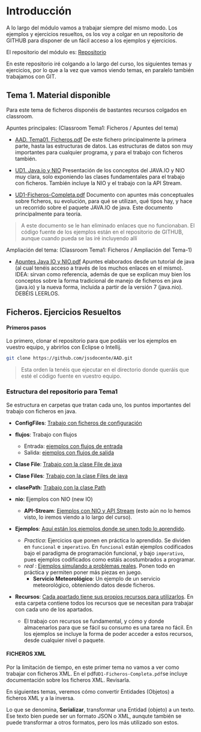 # Introducción

A lo largo del módulo vamos a trabajar siempre del mismo modo.
Los ejemplos y ejercicios resueltos, os los voy a colgar en un repositorio de GITHUB para disponer de un fácil acceso a los ejemplos y ejercicios.

El repositorio del módulo es:  [Repositorio](https://github.com/jssdocente/AAD/tree/main/Tema1/Tema1_Files)

En este repositorio iré colgando a lo largo del curso, los siguientes temas y ejercicios, por lo que a la vez que vamos viendo temas, en paralelo también trabajamos con GIT.

## Tema 1. Material disponible

Para este tema de ficheros disponéis de bastantes recursos colgados en classroom.

Apuntes principales: (Classroom Tema1: Ficheros / Apuntes del tema)
 - [AAD. Tema01. Ficheros.pdf](https://drive.google.com/open?id=14QR19HCs0huVhDnDJXhoMQy4baS1z55vNjiFLECne6k)
 De este fichero principalmente la primera parte, hasta las estructuras de datos. Las estructuras de datos son muy importantes para cualquier programa, y para el trabajo con ficheros también.
 - [UD1. Java.io y NIO](https://drive.google.com/open?id=13b6O0JDtKKexTGOf9chiV0_yHTjfkIEk)
 Presentación de los conceptos del JAVA.IO y NIO muy clara, solo exponiendo las clases fundamentales para el trabajo con ficheros. También incluye la NIO y el trabajo con la API Stream.
 
- [UD1-Ficheros-Completa.pdf](https://drive.google.com/open?id=1WbctICiyEJIUXr1Cc2VN5bGeKjXyAU2d)
Documento con apuntes más conceptuales sobre ficheros, su evolución, para qué se utilizan, qué tipos hay, y hace un recorrido sobre el paquete JAVA.IO de java.  Este documento principalmente para teoría. 

> A este documento se le han eliminado enlaces que no funcionaban. El código fuente de los ejemplos están en el repositorio de GITHUB, aunque cuando pueda se las iré incluyendo allí

Ampliación del tema: (Classroom Tema1: Ficheros / Ampliación del Tema-1)
- [Apuntes Java IO y NIO.pdf](https://drive.google.com/open?id=1hqkLWbBooCjv5AKzdVH4S2re3BKXhHQf&authuser=2)
Apuntes elaborados desde un tutorial de java (al cual tenéis acceso a través de los muchos enlaces en el mismo).
IDEA: sirvan como referencia, además de que se explican muy bien los conceptos sobre la forma tradicional de manejo de ficheros en java (java.io) y la nueva forma, incluida a partir de la versión 7 (java.nio).   DEBÉIS LEERLOS.

## Ficheros.  Ejercicios Resueltos

#### Primeros pasos
Lo primero, clonar el repositorio para que podáis ver los ejemplos en vuestro equipo, y abrirlos con Eclipse o Intellij.

```bash
git clone https://github.com/jssdocente/AAD.git
```
> Esta orden la tenéis que ejecutar en el directorio donde queráis que esté el código fuente en vuestro equipo.


### Estructura del repositorio para Tema1

Se estructura en carpetas que tratan cada uno, los puntos importantes del trabajo con ficheros en java. 

-	**ConfigFiles**:   [Trabajo con ficheros de configuración](https://github.com/jssdocente/AAD/tree/main/Tema1/Tema1_Files/src/tema1/ConfigFiles) 
-	**flujos**:  Trabajo con flujos
	- Entrada: [ejemplos con flujos de entrada](https://github.com/jssdocente/AAD/tree/main/Tema1/Tema1_Files/src/tema1/flujos/entrada)
	- Salida: [ejemplos con flujos de salida](https://github.com/jssdocente/AAD/tree/main/Tema1/Tema1_Files/src/tema1/flujos/salida)
 -	**Clase File**:  [Trabajo con la clase File de java](https://github.com/jssdocente/AAD/tree/main/Tema1/Tema1_Files/src/tema1/claseFile)
 -	**Clase Files**: [Trabajo con la clase Files de java](https://github.com/jssdocente/AAD/tree/main/Tema1/Tema1_Files/src/tema1/claseFiles)
 -	**clasePath**:  [Trabajo con la clase Path](https://github.com/jssdocente/AAD/tree/main/Tema1/Tema1_Files/src/tema1/claseFiles)
 -	**nio**:  Ejemplos con NIO (new IO)
	-	**API-Stream**:  [Ejemplos con NIO y API Stream](https://github.com/jssdocente/AAD/tree/main/Tema1/Tema1_Files/src/tema1/nio/apiStream) (esto aún no lo hemos visto, lo iremos viendo a lo largo del curso).
- **Ejemplos**:  [Aquí están los ejemplos donde se unen todo lo aprendido](https://github.com/jssdocente/AAD/blob/main/Tema1/Tema1_Files/src/tema1/_ejemplos).
	- *Practica*:  Ejercicios que ponen en práctica lo aprendido. Se dividen en `funcional` e `imperativo`. En `funcional` están ejemplos codificados bajo el paradigma de programación funcional, y bajo `imperativo`, pues ejemplos codificados como estáis acostumbrados a programar.
	- *real* : [Ejemplos simulando a problemas reales](https://github.com/jssdocente/AAD/blob/main/Tema1/Tema1_Files/src/tema1/_ejemplos/real/). Ponen todo en práctica y permiten poner más piezas en juego.
		- **Servicio Meteorológico**:  Un ejemplo de un servicio meteorológico, obteniendo datos desde ficheros.


- **Recursos**:  [Cada apartado tiene sus propios recursos para utilizarlos](https://github.com/jssdocente/AAD/blob/main/Tema1/Tema1_Files/res/_ejemplos). En esta carpeta contiene todos los recursos que se necesitan para trabajar con cada uno de los apartados.
	 - El trabajo con recursos se fundamental, y cómo y donde almacenarlos para que se fácil su consumo es una tarea no fácil. En los ejemplos se incluye la forma de poder acceder a estos recursos, desde cualquier nivel o paquete.
	 
	 

#### FICHEROS XML

Por la limitación de tiempo, en este primer tema no vamos a ver como trabajar con ficheros XML.
En el pdf`UD1-Ficheros-Completa.pdf`se incluye documentación sobre los ficheros XML. Revisarla.

En siguientes temas, veremos cómo convertir Entidades (Objetos) a ficheros XML y a la inversa.

Lo que se denomina, **Serializar**, transformar una Entidad (objeto) a un texto. Ese texto bien puede ser un formato JSON o XML, aunqute también se puede transformar a otros formatos, pero los más utilizado son estos.   